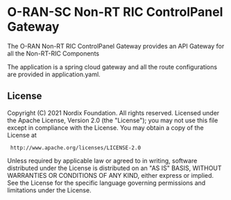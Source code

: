 # O-RAN-SC Non-RT RIC ControlPanel Gateway

The O-RAN Non-RT RIC ControlPanel Gateway provides an API Gateway for all the Non-RT-RIC Components

The application is a spring cloud gateway and all the route configurations are provided in application.yaml.

## License

Copyright (C) 2021 Nordix Foundation. All rights reserved.
Licensed under the Apache License, Version 2.0 (the "License");
you may not use this file except in compliance with the License.
You may obtain a copy of the License at

     http://www.apache.org/licenses/LICENSE-2.0

Unless required by applicable law or agreed to in writing, software
distributed under the License is distributed on an "AS IS" BASIS,
WITHOUT WARRANTIES OR CONDITIONS OF ANY KIND, either express or implied.
See the License for the specific language governing permissions and
limitations under the License.
